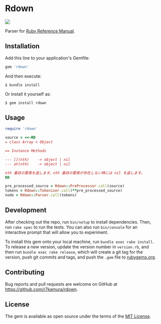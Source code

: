 # Rdown

[![](https://github.com/r7kamura/rdown/workflows/test/badge.svg)](https://github.com/r7kamura/rdown/actions?query=workflow%3Atest)

Parser for [Ruby Reference Manual](https://github.com/rurema/doctree).

## Installation

Add this line to your application's Gemfile:

```ruby
gem 'rdown'
```

And then execute:

    $ bundle install

Or install it yourself as:

    $ gem install rdown

## Usage

```ruby
require 'rdown'

source = <<~RD
= class Array < Object

== Instance Methods

--- [](nth)    -> object | nil
--- at(nth)    -> object | nil

nth 番目の要素を返します。nth 番目の要素が存在しない時には nil を返します。
RD

pre_processed_source = Rdown::PreProcessor.call(source)
tokens = Rdown::Tokenizer.call(**pre_processed_source)
node = Rdown::Parser.call(tokens)
```

## Development

After checking out the repo, run `bin/setup` to install dependencies. Then, run `rake spec` to run the tests. You can also run `bin/console` for an interactive prompt that will allow you to experiment.

To install this gem onto your local machine, run `bundle exec rake install`. To release a new version, update the version number in `version.rb`, and then run `bundle exec rake release`, which will create a git tag for the version, push git commits and tags, and push the `.gem` file to [rubygems.org](https://rubygems.org).

## Contributing

Bug reports and pull requests are welcome on GitHub at https://github.com/r7kamura/rdown.


## License

The gem is available as open source under the terms of the [MIT License](https://opensource.org/licenses/MIT).
